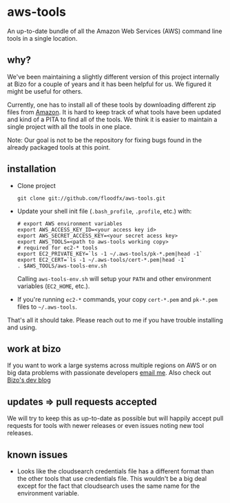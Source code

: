 # aws-tools
An up-to-date bundle of all the Amazon Web Services (AWS) command line tools in a single location.

## why?
We've been maintaining a slightly different version of this project internally at Bizo for a couple of years and it has been helpful for us.  We figured it might be useful for others.

Currently, one has to install all of these tools by downloading different zip files from [Amazon](http://aws.amazon.com/developertools/).  It is hard to keep track of what tools have been updated and kind of a PITA to find all of the tools.  We think it is easier to maintain a single project with all the tools in one place.

Note: Our goal is not to be the repository for fixing bugs found in the already packaged tools at this point.

## installation

* Clone project

   ```git clone git://github.com/floodfx/aws-tools.git```

* Update your shell init file (`.bash_profile`, `.profile`, etc.) with:

  ```
  # export AWS environment variables
  export AWS_ACCESS_KEY_ID=<your access key id>
  export AWS_SECRET_ACCESS_KEY=<your secret acess key>
  export AWS_TOOLS=<path to aws-tools working copy>
  # required for ec2-* tools
  export EC2_PRIVATE_KEY=`ls -1 ~/.aws-tools/pk-*.pem|head -1`
  export EC2_CERT=`ls -1 ~/.aws-tools/cert-*.pem|head -1`
  . $AWS_TOOLS/aws-tools-env.sh
  ```

  Calling `aws-tools-env.sh` will setup your `PATH` and other environment variables (`EC2_HOME`, etc.).

* If you're running `ec2-*` commands, your copy `cert-*.pem` and `pk-*.pem` files to `~/.aws-tools`.

That's all it should take.  Please reach out to me if you have trouble installing and using.

## work at bizo
If you want to work a large systems across multiple regions on AWS or on big data problems with passionate developers [email me](mailto:donnie@bizo.com).  Also check out [Bizo's dev blog](http://dev.bizo.com)

## updates => pull requests accepted 
We will try to keep this as up-to-date as possible but will happily accept pull requests for tools with newer releases or even issues noting new tool releases.

## known issues
 * Looks like the cloudsearch credentials file has a different format than the other tools that use credentials file.  This wouldn't be a big deal except for the fact that cloudsearch uses the same name for the environment variable.

